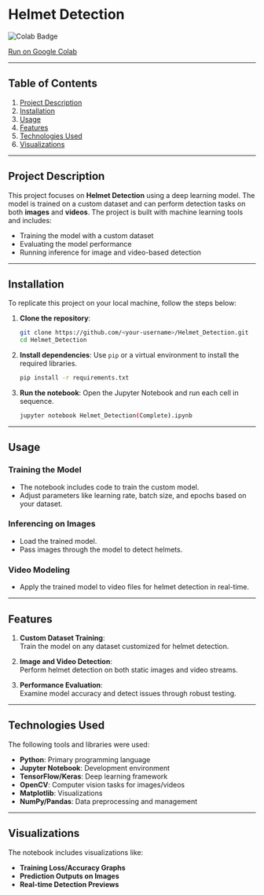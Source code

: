 
# Helmet Detection

![Colab Badge](https://colab.research.google.com/assets/colab-badge.svg)

[Run on Google Colab](https://colab.research.google.com/github/LoRdElectrod/Helmet_Detection/blob/main/Helmet_Detection(Complete).ipynb)

---

## Table of Contents
1. [Project Description](#project-description)
2. [Installation](#installation)
3. [Usage](#usage)
4. [Features](#features)
5. [Technologies Used](#technologies-used)
6. [Visualizations](#visualizations)

---

## Project Description

This project focuses on **Helmet Detection** using a deep learning model. The model is trained on a custom dataset and can perform detection tasks on both **images** and **videos**. The project is built with machine learning tools and includes:

- Training the model with a custom dataset
- Evaluating the model performance
- Running inference for image and video-based detection

---

## Installation

To replicate this project on your local machine, follow the steps below:

1. **Clone the repository**:
   ```bash
   git clone https://github.com/<your-username>/Helmet_Detection.git
   cd Helmet_Detection
   ```

2. **Install dependencies**:
   Use `pip` or a virtual environment to install the required libraries.
   ```bash
   pip install -r requirements.txt
   ```

3. **Run the notebook**:
   Open the Jupyter Notebook and run each cell in sequence.
   ```bash
   jupyter notebook Helmet_Detection(Complete).ipynb
   ```

---

## Usage

### Training the Model
- The notebook includes code to train the custom model.
- Adjust parameters like learning rate, batch size, and epochs based on your dataset.

### Inferencing on Images
- Load the trained model.
- Pass images through the model to detect helmets.

### Video Modeling
- Apply the trained model to video files for helmet detection in real-time.

---

## Features

1. **Custom Dataset Training**:  
   Train the model on any dataset customized for helmet detection.

2. **Image and Video Detection**:  
   Perform helmet detection on both static images and video streams.

3. **Performance Evaluation**:  
   Examine model accuracy and detect issues through robust testing.

---

## Technologies Used

The following tools and libraries were used:

- **Python**: Primary programming language
- **Jupyter Notebook**: Development environment
- **TensorFlow/Keras**: Deep learning framework
- **OpenCV**: Computer vision tasks for images/videos
- **Matplotlib**: Visualizations
- **NumPy/Pandas**: Data preprocessing and management

---

## Visualizations

The notebook includes visualizations like:
- **Training Loss/Accuracy Graphs**
- **Prediction Outputs on Images**
- **Real-time Detection Previews**
